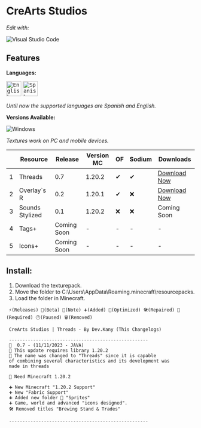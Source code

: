 # CreArts Studios

*Edit with:*

![Visual Studio Code](https://img.shields.io/badge/VSCODE-0078d7.svg?style=for-the-badge&logo=visual-studio-code&logoColor=white)

## Features

**Languages:**

<kbd>[<img title="English" alt="English" src="https://crearts-community.github.io/Assets/languages/english.png" width="40">](/readme.md)</kbd>
  <kbd>[<img title="Spanish" alt="Spanish" src="https://crearts-community.github.io/Assets/languages/spanish.png" width="40">](/.github/docs/translations/readme/spanish.md)</kbd>
  
_Until now the supported languages are Spanish and English._


**Versions Available:**

  ![Windows](https://img.shields.io/badge/Windows-0078D6?style=for-the-badge&logo=windows&logoColor=white)

_Textures work on PC and mobile devices._

|   | Resource | Release | Version MC | OF | Sodium| Downloads|
| - | - | - | - | - | - | - |
| 1 |  Threads | 0.7 | 1.20.2 | ✔ | ✔ |[Download Now](https://github.com/CorellanStoma/CreArts-Obsidian/archive/refs/heads/master.zip) |
| 2 |  Overlay`s R | 0.2| 1.20.1 | ✔ | ❌ | [Download Now](https://github.com/CorellanStoma/CreArts-Obsidian/archive/refs/heads/master.zip) |
| 3 |  Sounds Stylized | 0.1 | 1.20.2 | ❌ |  ❌ | Coming Soon |
| 4 |  Tags+ | Coming Soon | - | - | - | - |
| 5 |  Icons+ | Coming Soon | - | - |  - | - |

## Install:
1. Download the texturepack.
2. Move the folder to C:\Users\AppData\Roaming\.minecraft\resourcepacks.
3. Load the folder in Minecraft.

```golang
 ⚡(Releases) 🧪(Beta) 📰(Note) ➕(Added) 🚀(Optimized) 🛠️(Repaired) 🧰(Required) 🕐(Paused) 🗑️(Removed)

 CreArts Studios | Threads - By Dev.Kany (This Changelogs)

 ----------------------------------------------------
 🧪  0.7 - (11/11/2023 - JAVA)
 📰 This update requires library 1.20.2
 📰 The name was changed to "Threads" since it is capable
 of combining several characteristics and its development was
 made in threads

 🧰 Need Minecraft 1.20.2

 ➕ New Minecraft "1.20.2 Support"
 ➕ New "Fabric Support"
 ➕ Added new folder 📂 "Sprites"
 ➕ Game, world and advanced "icons designed".
 🛠️ Removed titles "Brewing Stand & Trades"

 ----------------------------------------------------
```
